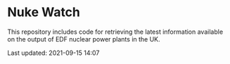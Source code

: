 # Nuke Watch

This repository includes code for retrieving the latest information available on the output of EDF nuclear power plants in the UK.

Last updated: 2021-09-15 14:07